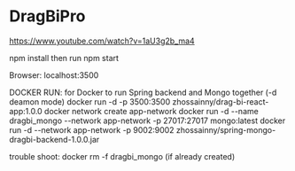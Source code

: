 # DragBiPro

https://www.youtube.com/watch?v=1aU3g2b_ma4

npm install then run
npm start

Browser: localhost:3500

DOCKER RUN:
for Docker to run Spring backend and Mongo together (-d deamon mode)
docker run -d -p 3500:3500 zhossainny/drag-bi-react-app:1.0.0
docker network create app-network
docker run -d --name dragbi_mongo --network app-network -p 27017:27017 mongo:latest
docker run -d --network app-network -p 9002:9002 zhossainny/spring-mongo-dragbi-backend-1.0.0.jar

trouble shoot:
docker rm -f dragbi_mongo (if already created)
